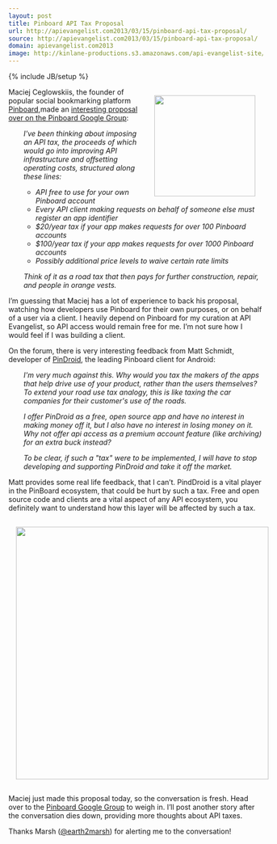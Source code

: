 ```yaml
---
layout: post
title: Pinboard API Tax Proposal
url: http://apievangelist.com2013/03/15/pinboard-api-tax-proposal/
source: http://apievangelist.com2013/03/15/pinboard-api-tax-proposal/
domain: apievangelist.com2013
image: http://kinlane-productions.s3.amazonaws.com/api-evangelist-site/blog/pinboard-icon.png
---
```

{% include JB/setup %}
<p><a href="https://pinboard.in" target="_blank"><img style="padding: 15px;" src="https://s3.amazonaws.com/kinlane-productions/api-evangelist/pinboard/pinboard_in_blue.png" alt="" width="200" align="right" /></a></p>
<p>Maciej Ceglowskiis, the founder of popular social bookmarking platform <a href="https://pinboard.in">Pinboard</a>,made an <a href="https://groups.google.com/d/msg/pinboard-dev/PidYOmyBaxI/mLDKIzC6olgJ" target="_blank">interesting proposal over on the Pinboard Google Group</a>:</p>
<p style="padding-left: 30px;"><em>I've been thinking about imposing an API tax, the proceeds of which  would go into improving API infrastructure and offsetting operating costs, structured along these lines:</em></p>
<ul class="mainlist" style="padding-left: 30px; list-style: none;">
<li> 
<ul>
<li><em>API free to use for your own Pinboard account</em></li>
<li><em>Every API client making requests on behalf of someone else must register an app identifier</em></li>
<li><em>$20/year tax if your app makes requests for over 100 Pinboard accounts</em></li>
<li><em>$100/year tax if your app makes requests for over 1000 Pinboard accounts</em></li>
<li><em>Possibly additional price levels to waive certain rate limits</em></li>
</ul>
</li>
</ul>
<p style="padding-left: 30px;"><em>Think of it as a road tax that then pays for further construction, repair, and  people in orange vests.</em></p>
<p>I&rsquo;m guessing that Maciej has a lot of experience to back his proposal, watching how developers use Pinboard for their own purposes, or on behalf of a user via a client.  I heavily depend on Pinboard for my curation at API Evangelist, so API access would remain free for me.  I&rsquo;m not sure how I would feel if I was building a client.</p>
<p>On the forum, there is very interesting feedback from Matt Schmidt, developer of <a href="https://play.google.com/store/apps/details?id=com.pindroid">PinDroid</a>, the leading Pinboard client for Android:</p>
<p style="padding-left: 30px;"><em>I'm very much against this.  Why would you tax the makers of the apps that help drive use of your product, rather than the users themselves?  To extend your road use tax analogy, this is like taxing the car companies for their customer's use of the roads.</em></p>
<p style="padding-left: 30px;"><em>I offer PinDroid as a free, open source app and have no interest in making money off it, but I also have no interest in losing money on it.  Why not offer api access as a premium account feature (like archiving) for an extra buck instead?</em></p>
<p style="padding-left: 30px;"><em>To be clear, if such a "tax" were to be implemented, I will have to stop developing and supporting PinDroid and take it off the market.</em></p>
<p>Matt provides some real life feedback, that I can&rsquo;t.  PindDroid is a vital player in the PinBoard ecosystem, that could be hurt by such a tax.  Free and open source code and clients are a vital aspect of any API ecosystem, you definitely want to understand how this layer will be affected by such a tax.</p>
<p><a href="https://play.google.com/store/apps/details?id=com.pindroid"><img style="padding: 15px; display: block; margin-left: auto; margin-right: auto;" src="https://s3.amazonaws.com/kinlane-productions/api-evangelist/pinboard/pindroid.png" alt="" width="500" /></a></p>
<p>Maciej just made this proposal today, so the conversation is fresh.  Head over to the <a href="https://groups.google.com/d/msg/pinboard-dev/PidYOmyBaxI/mLDKIzC6olgJ" target="_parent">Pinboard Google Group</a> to weigh in.  I&rsquo;ll post another story after the conversation dies down, providing more thoughts about API taxes.</p>
<p>Thanks Marsh (<a href="https://twitter.com/earth2marsh" target="_blank">@earth2marsh</a>) for alerting me to the conversation!</p>
